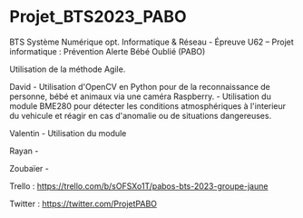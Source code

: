 # Projet_BTS2023_PABO
BTS Système Numérique opt. Informatique &amp; Réseau - Épreuve U62 – Projet informatique : Prévention Alerte Bébé Oublié (PABO)


Utilisation de la méthode Agile.

David - Utilisation d'OpenCV en Python pour de la reconnaissance de personne, bébé et animaux via une caméra Raspberry. 
      - Utilisation du module BME280 pour détecter les conditions atmosphériques à l'interieur du vehicule et réagir en cas d'anomalie ou de situations dangereuses.

Valentin - Utilisation du module

Rayan -

Zoubaïer -



Trello : https://trello.com/b/sOFSXo1T/pabos-bts-2023-groupe-jaune

Twitter : https://twitter.com/ProjetPABO
